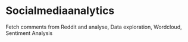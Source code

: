 # Socialmediaanalytics
Fetch comments from Reddit and analyse, Data exploration, Wordcloud, Sentiment Analysis
